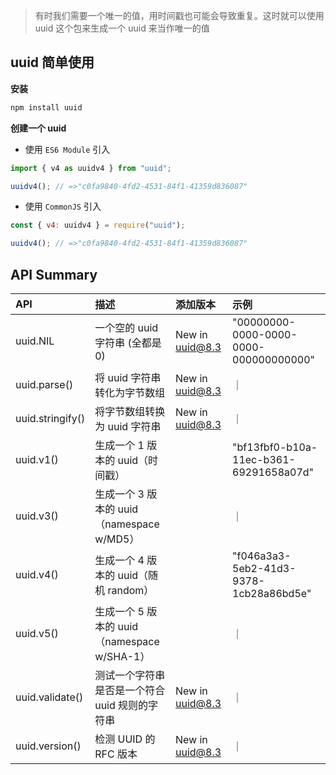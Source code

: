 > 有时我们需要一个唯一的值，用时间戳也可能会导致重复。这时就可以使用 uuid 这个包来生成一个 uuid 来当作唯一的值

## uuid 简单使用

**安装**

```bash
npm install uuid
```

**创建一个 uuid**

- 使用 `ES6 Module` 引入

```js
import { v4 as uuidv4 } from "uuid";

uuidv4(); // =>"c0fa9840-4fd2-4531-84f1-41359d836087"
```

- 使用 `CommonJS` 引入

```js CommonJS
const { v4: uuidv4 } = require("uuid");

uuidv4(); // =>"c0fa9840-4fd2-4531-84f1-41359d836087"
```

## API Summary

| API              | 描述                                           | 添加版本        | 示例                                   |
| :--------------- | :--------------------------------------------- | :-------------- | :------------------------------------- |
| uuid.NIL         | 一个空的 uuid 字符串 (全都是 0)                | New in uuid@8.3 | "00000000-0000-0000-0000-000000000000" |
| uuid.parse()     | 将 uuid 字符串转化为字节数组                   | New in uuid@8.3 | ｜                                     |
| uuid.stringify() | 将字节数组转换为 uuid 字符串                   | New in uuid@8.3 | ｜                                     |
| uuid.v1()        | 生成一个 1 版本的 uuid（时间戳）               |                 | "bf13fbf0-b10a-11ec-b361-69291658a07d" |
| uuid.v3()        | 生成一个 3 版本的 uuid（namespace w/MD5）      |                 | ｜                                     |
| uuid.v4()        | 生成一个 4 版本的 uuid（随机 random）          |                 | "f046a3a3-5eb2-41d3-9378-1cb28a86bd5e" |
| uuid.v5()        | 生成一个 5 版本的 uuid（namespace w/SHA-1）    |                 | ｜                                     |
| uuid.validate()  | 测试一个字符串是否是一个符合 uuid 规则的字符串 | New in uuid@8.3 | ｜                                     |
| uuid.version()   | 检测 UUID 的 RFC 版本                          | New in uuid@8.3 | ｜                                     |
